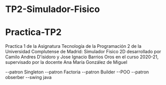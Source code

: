 # TP2-Simulador-Fisico
# Practica-TP2
Practica 1 de la Asignatura Tecnología de la Programación 2 de la Universidad Complutense de Madrid: Simulador Fisico 2D desarrollado por Camilo Andres D'isidoro y Jose Ignacio Barrios Oros en el curso 2020-21, supervisado por la docente Ana María González de Miguel

--patron Singleton
--patron Factoria
--patron Builder
--POO
--patron obserber
--swing java
